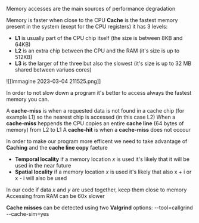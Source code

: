 Memory accesses are the main sources of performance degradation

Memory is faster when close to the CPU 
__Cache__ is the fastest memory present in the system (exept for the CPU registers) it has 3 levels:
+ __L1__ is usually part of the CPU chip itself (the size is between 8KB and 64KB)
+ __L2__ is an extra chip between the CPU and the RAM (it's size is up to 512KB)
+ __L3__ is the larger of the three but also the slowest (it's size is up to 32 MB shared between variuos cores)

![[Immagine 2023-03-04 211525.png]]

In order to not slow down a program it's better to access always the fastest memory you can.

A __cache-miss__ is when a requested data is not found in a cache chip (for example L1) so the nearest chip is accessed (in this case L2)
When a __cache-miss__ heppends the CPU copies an entire __cache line__ (64 bytes of memory) from L2 to L1 
A __cache-hit__ is when a __cache-miss__ does not occour

In order to make our program more efficent we need to take advantage of __Caching__ and the __cache line copy__ faeture
+ __Temporal locality__ if a memory location *x* is used it's likely that it will be used in the near future 
+ **Spatial locality** if a memory location *x* is used it's likely that also x + i  or x - i will also be used

In our code if data *x* and *y* are used together, keep them close to memory
Accessing from RAM can be 60x slower

__Cache misses__ can be detected using two __Valgrind__ options:
	--tool=callgrind
	--cache-sim=yes